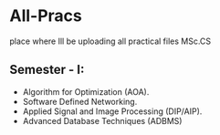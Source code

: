 # All-Pracs
place where Ill be uploading all practical files MSc.CS 

## Semester - I: 
* Algorithm for Optimization (AOA).
* Software Defined Networking.
* Applied Signal and Image Processing (DIP/AIP).
* Advanced Database Techniques (ADBMS)
